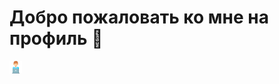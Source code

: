 # Добро пожаловать ко мне на профиль 👋 

<img src = "https://github.com/flamefks/flamefks/blob/master/assets/free-icon-computer-worker-8859860.png" width="20">
